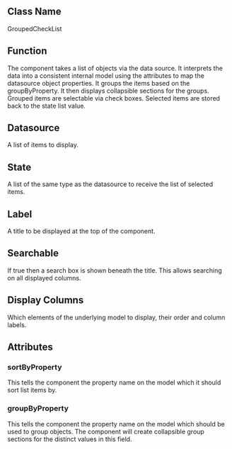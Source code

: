 ## Class Name
GroupedCheckList

## Function
The component takes a list of objects via the data source.
It interprets the data into a consistent internal model using the attributes to map the datasource object properties.
It groups the items based on the groupByProperty.
It then displays collapsible sections for the groups.
Grouped items are selectable via check boxes.
Selected items are stored back to the state list value.

## Datasource
A list of items to display.

## State
A list of the same type as the datasource to receive the list of selected items.

## Label
A title to be displayed at the top of the component.

## Searchable
If true then a search box is shown beneath the title.  This allows searching on all displayed columns.

## Display Columns
Which elements of the underlying model to display, their order and column labels.

## Attributes
### sortByProperty
This tells the component the property name on the model which it should sort list items by.

### groupByProperty
This tells the component the property name on the model which should be used to group objects.  The component
will create collapsible group sections for the distinct values in this field.

